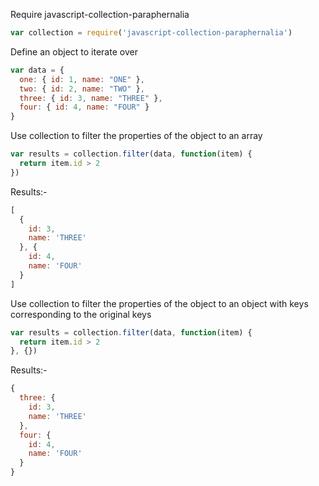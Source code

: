 Require javascript-collection-paraphernalia
    
``` javascript
var collection = require('javascript-collection-paraphernalia')
```
    
Define an object to iterate over    
    
``` javascript
var data = {
  one: { id: 1, name: "ONE" },
  two: { id: 2, name: "TWO" },
  three: { id: 3, name: "THREE" },
  four: { id: 4, name: "FOUR" }
}
```  
    
Use collection to filter the properties of the object to an array    
    
``` javascript
var results = collection.filter(data, function(item) {
  return item.id > 2
})
```

Results:-

``` javascript
[ 
  { 
    id: 3, 
    name: 'THREE' 
  }, { 
    id: 4, 
    name: 'FOUR' 
  } 
]
```

Use collection to filter the properties of the object to an object with keys corresponding to the original keys      
 
``` javascript    
var results = collection.filter(data, function(item) {
  return item.id > 2
}, {})
```    

Results:-

``` javascript
{ 
  three: { 
    id: 3, 
    name: 'THREE' 
  },
  four: { 
    id: 4, 
    name: 'FOUR' 
  }
}
```

